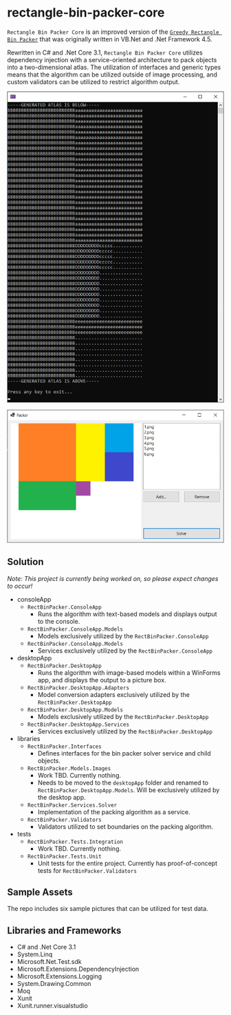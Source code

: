 # rectangle-bin-packer-core

`Rectangle Bin Packer Core` is an improved version of the [`Greedy Rectangle Bin Packer`](https://github.com/kernja/Greedy-Rectangle-Bin-Packer) that was originally written in VB.Net and .Net Framework 4.5.

Rewritten in C# and .Net Core 3.1, `Rectangle Bin Packer Core` utilizes dependency injection with a service-oriented architecture to pack objects into a two-dimensional atlas. The utilization of interfaces and generic types means that the algorithm can be utilized outside of image processing, and custom validators can be utilized to restrict algorithm output.

![Screenshot of the console project outputting a 50x50 character atlas](.docs/consoleAtlas.png)

![Screenshot of the desktop project outputting a 512x512 pixel atlas](.docs/desktopAtlas.png)

## Solution

*Note: This project is currently being worked on, so please expect changes to occur!* 

* consoleApp
    * `RectBinPacker.ConsoleApp`
        * Runs the algorithm with text-based models and displays output to the console.
    * `RectBinPacker.ConsoleApp.Models`
        * Models exclusively utilized by the `RectBinPacker.ConsoleApp`
    * `RectBinPacker.ConsoleApp.Models`
        * Services exclusively utilized by the `RectBinPacker.ConsoleApp`
* desktopApp
    * `RectBinPacker.DesktopApp`
        * Runs the algorithm with image-based models within a WinForms app, and displays the output to a picture box.
    * `RectBinPacker.DesktopApp.Adapters`
        * Model conversion adapters exclusively utilized by the `RectBinPacker.DesktopApp`
    * `RectBinPacker.DesktopApp.Models`
        * Models exclusively utilized by the `RectBinPacker.DesktopApp`
    * `RectBinPacker.DesktopApp.Services`
        * Services exclusively utilized by the `RectBinPacker.DesktopApp`
* libraries
    * `RectBinPacker.Interfaces`
        * Defines interfaces for the bin packer solver service and child objects.
    * `RectBinPacker.Models.Images`
        * Work TBD. Currently nothing.
        * Needs to be moved to the `desktopApp` folder and renamed to `RectBinPacker.DesktopApp.Models`. Will be exclusively utilized by the desktop app.
    * `RectBinPacker.Services.Solver`
        * Implementation of the packing algorithm as a service.
    * `RectBinPacker.Validators`
        * Validators utilized to set boundaries on the packing algorithm.
* tests
    * `RectBinPacker.Tests.Integration`
        * Work TBD. Currently nothing.
    * `RectBinPacker.Tests.Unit`
        * Unit tests for the entire project. Currently has proof-of-concept tests for `RectBinPacker.Validators`     

## Sample Assets

The repo includes six sample pictures that can be utilized for test data.

## Libraries and Frameworks

* C# and .Net Core 3.1
* System.Linq
* Microsoft.Net.Test.sdk
* Microsoft.Extensions.DependencyInjection
* Microsoft.Extensions.Logging
* System.Drawing.Common
* Moq
* Xunit
* Xunit.runner.visualstudio
